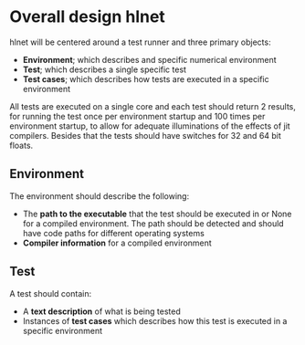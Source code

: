 # Overall design hlnet #

hlnet will be centered around a test runner and three primary objects:

* **Environment**; which describes and specific numerical environment
* **Test**; which describes a single specific test
* **Test cases**; which describes how tests are executed in a specific environment

All tests are executed on a single core and each test should return 2 results,
for running the test once per environment startup and 100 times per environment
startup, to allow for adequate illuminations of the effects of jit
compilers. Besides that the tests should have switches for 32 and 64 bit floats.

## Environment ##

The environment should describe the following:

* The **path to the executable** that the test should be executed in or None for a
  compiled environment. The path should be detected and should have code paths
  for different operating systems
* **Compiler information** for a compiled environment


## Test ##

A test should contain:

* A **text description** of what is being tested
* Instances of **test cases** which describes how this test is executed in a
  specific environment

